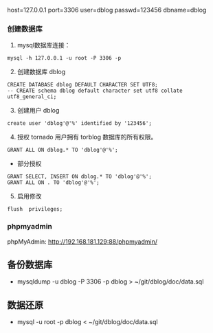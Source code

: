 host=127.0.0.1
port=3306
user=dblog
passwd=123456
dbname=dblog

### 创建数据库
1. mysql数据库连接：
```
mysql -h 127.0.0.1 -u root -P 3306 -p
```

2. 创建数据库  dblog
```
CREATE DATABASE dblog DEFAULT CHARACTER SET UTF8;
-- CREATE schema dblog default character set utf8 collate utf8_general_ci;
```

3. 创建用户  dblog
```
create user 'dblog'@'%' identified by '123456';
```

4. 授权 tornado 用户拥有 torblog 数据库的所有权限。
```
GRANT ALL ON dblog.* TO 'dblog'@'%';
```

- 部分授权
```
GRANT SELECT, INSERT ON dblog.* TO 'dblog'@'%';
GRANT ALL ON . TO 'dblog'@'%';
```

5. 启用修改
```
flush  privileges;
```

### phpmyadmin
phpMyAdmin: http://192.168.181.129:88/phpmyadmin/


## 备份数据库
- mysqldump -u dblog -P 3306 -p dblog > ~/git/dblog/doc/data.sql

## 数据还原
- mysql -u root -p dblog < ~/git/dblog/doc/data.sql
